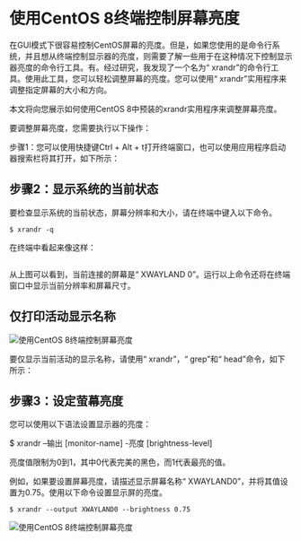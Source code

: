 # 使用CentOS 8终端控制屏幕亮度

在GUI模式下很容易控制CentOS屏幕的亮度。但是，如果您使用的是命令行系统，并且想从终端控制显示器的亮度，则需要了解一些用于在这种情况下控制显示器亮度的命令行工具。有。经过研究，我发现了一个名为“ xrandr”的命令行工具。使用此工具，您可以轻松调整屏幕的亮度。您可以使用“ xrandr”实用程序来调整指定屏幕的大小和方向。

本文将向您展示如何使用CentOS 8中预装的xrandr实用程序来调整屏幕亮度。

要调整屏幕亮度，您需要执行以下操作：



步骤1：您可以使用快捷键Ctrl + Alt + t打开终端窗口，也可以使用应用程序启动器搜索栏将其打开，如下所示：

## 步骤2：显示系统的当前状态

要检查显示系统的当前状态，屏幕分辨率和大小，请在终端中键入以下命令。

```
$ xrandr -q
```

在终端中看起来像这样：

```

```

从上图可以看到，当前连接的屏幕是“ XWAYLAND 0”。运行以上命令还将在终端窗口中显示当前分辨率和屏幕尺寸。

## 仅打印活动显示名称

![使用CentOS 8终端控制屏幕亮度](C:\Users\wenju\Documents\Markdown\images\1588679774.png)

要仅显示当前活动的显示名称，请使用“ xrandr”，“ grep”和“ head”命令，如下所示：

## 步骤3：设定萤幕亮度

您可以使用以下语法设置显示器的亮度：

$ xrandr –输出 [monitor-name] -亮度 [brightness-level]

亮度值限制为0到1，其中0代表完美的黑色，而1代表最亮的值。

例如，如果要设置屏幕亮度，请描述显示屏幕名称“ XWAYLAND0”，并将其值设置为0.75。使用以下命令设置显示屏的亮度。

```
$ xrandr --output XWAYLAND0 --brightness 0.75
```

![使用CentOS 8终端控制屏幕亮度](C:\Users\wenju\Documents\Markdown\images\1588679776.png)